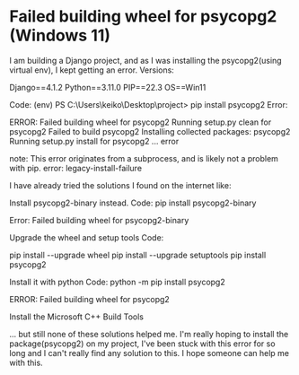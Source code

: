 
# Failed building wheel for psycopg2 (Windows 11)

I am building a Django project, and as I was installing the psycopg2(using virtual env), I kept getting an error.
Versions:

Django==4.1.2
Python==3.11.0
PIP==22.3
OS==Win11

Code:
(env) PS C:\Users\keiko\Desktop\project> pip install psycopg2
Error:

ERROR: Failed building wheel for psycopg2 
Running setup.py clean for psycopg2 
Failed to build psycopg2 
Installing collected packages: psycopg2 
Running setup.py install for psycopg2 ... error


note: This error originates from a subprocess, and is likely not a problem with pip.
error: legacy-install-failure

I have already tried the solutions I found on the internet like:

Install psycopg2-binary instead.
Code: pip install psycopg2-binary


Error: Failed building wheel for psycopg2-binary


Upgrade the wheel and setup tools
Code:

pip install --upgrade wheel
pip install --upgrade setuptools
pip install psycopg2


Install it with python
Code: python -m pip install psycopg2 


ERROR: Failed building wheel for psycopg2


Install the Microsoft C++ Build Tools

... but still none of these solutions helped me. I'm really hoping to install the package(psycopg2) on my project, I've been stuck with this error for so long and I can't really find any solution to this. I hope someone can help me with this.

        